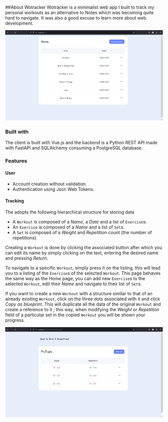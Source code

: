 ##About Wotracker
Wotracker is a minimalist web app I built to track my personal workouts as an alternative to Notes which was becoming quite hard to navigate. It was also a good excuse to learn more about web development.

![Homepage](/screenshots/home.png)

### Built with
The client is built with Vue.js and the backend is a Python REST API made with FastAPI and SQLAlchemy consuming a PostgreSQL database.

### Features
#### User 
* Account creation without validation.
* Authentication using Json Web Tokens.
#### Tracking
The adopts the following hierarchical structure for storing data
* A `Workout` is composed of a _Name_, a _Date_ and a list of `Exercise`s.
* An `Exercise` is composed of a _Name_ and a list of `Set`s.
* A `Set` is composed of a _Weight_ and _Repetition_  count (the number of repetitions).

Creating a `Workout` is done by clicking the associated button after which you can edit its name by simply clicking on the text, entering the desired name and pressing _Return_.

To navigate to a specific `Workout`, simply press it on the listing, this will lead you to a listing of the `Exercise`s of the selected `Workout`. This page behaves the same way as the _Home_ page, you can add new `Exercise`s to the selected `Workout`, edit their _Name_ and navigate to their list of `Set`s.

If you want to create a new `Workout` with a structure similar to that of an already existing `Workout`, click on the three dots associated with it and click _Copy as blueprint_. This will duplicate all the data of the original `Workout` and create a reference to it ; this way, when modifying the _Weight_ or _Repetition_ field of a particular set in the copied `Workout` you will be shown your progress.

![Example exercise progress](/screenshots/exercise_diff.png)